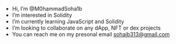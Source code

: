 -  Hi, I’m @M0hammadSoha1b
-  I’m interested in Solidity
-  I’m currently learning JavaScript and Solidity
-  I’m looking to collaborate on any dApp, NFT or dex projects 
- You can reach me on my presonal email sohaib313@gmail.com
